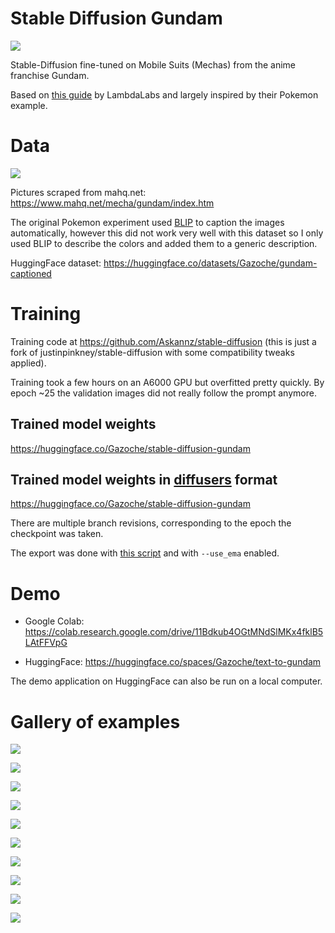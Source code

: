 # Stable Diffusion Gundam

<img src="header.png">

Stable-Diffusion fine-tuned on Mobile Suits (Mechas) from the anime franchise Gundam.

Based on [this guide](https://github.com/LambdaLabsML/examples/tree/main/stable-diffusion-finetuning) by LambdaLabs and largely inspired by their Pokemon example.

# Data

<img src="original_dataset.png">

Pictures scraped from mahq.net: https://www.mahq.net/mecha/gundam/index.htm

The original Pokemon experiment used [BLIP](https://github.com/salesforce/BLIP) to caption the images automatically, however this did not work very well with this dataset so I only used BLIP to describe the colors and added them to a generic description.

HuggingFace dataset: https://huggingface.co/datasets/Gazoche/gundam-captioned

# Training

Training code at https://github.com/Askannz/stable-diffusion (this is just a fork of justinpinkney/stable-diffusion with some compatibility tweaks applied).

Training took a few hours on an A6000 GPU but overfitted pretty quickly. By epoch ~25 the validation images did not really follow the prompt anymore.

## Trained model weights

https://huggingface.co/Gazoche/stable-diffusion-gundam

## Trained model weights in [diffusers](https://github.com/huggingface/diffusers) format

https://huggingface.co/Gazoche/stable-diffusion-gundam

There are multiple branch revisions, corresponding to the epoch the checkpoint was taken.

The export was done with [this script](https://github.com/Askannz/stable-diffusion/blob/4a2f8479085499a4caedb32d0ba70a5ecf980a77/scripts/convert_sd_to_diffusers.py) and with `--use_ema` enabled.


# Demo

* Google Colab: https://colab.research.google.com/drive/11Bdkub4OGtMNdSlMKx4fklB5LAtFFVpG

* HuggingFace: https://huggingface.co/spaces/Gazoche/text-to-gundam

The demo application on HuggingFace can also be run on a local computer.


# Gallery of examples

![](examples/01.png)

![](examples/02.png)

![](examples/03.png)

![](examples/04.png)

![](examples/05.png)

![](examples/06.png)

![](examples/07.png)

![](examples/08.png)

![](examples/09.png)

![](examples/10.png)



